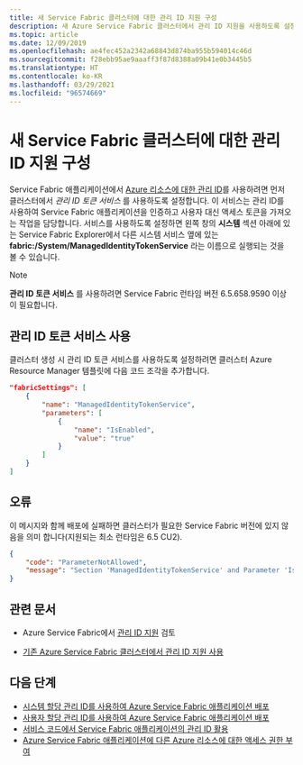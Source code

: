 ```yaml
---
title: 새 Service Fabric 클러스터에 대한 관리 ID 지원 구성
description: 새 Azure Service Fabric 클러스터에서 관리 ID 지원을 사용하도록 설정하는 방법은 다음과 같습니다.
ms.topic: article
ms.date: 12/09/2019
ms.openlocfilehash: ae4fec452a2342a68843d874ba955b594014c46d
ms.sourcegitcommit: f28ebb95ae9aaaff3f87d8388a09b41e0b3445b5
ms.translationtype: HT
ms.contentlocale: ko-KR
ms.lasthandoff: 03/29/2021
ms.locfileid: "96574669"
---
```

# <a name="configure-managed-identity-support-for-a-new-service-fabric-cluster"></a>새 Service Fabric 클러스터에 대한 관리 ID 지원 구성

Service Fabric 애플리케이션에서 [Azure 리소스에 대한 관리 ID](../active-directory/managed-identities-azure-resources/overview.md)를 사용하려면 먼저 클러스터에서 *관리 ID 토큰 서비스* 를 사용하도록 설정합니다. 이 서비스는 관리 ID를 사용하여 Service Fabric 애플리케이션을 인증하고 사용자 대신 액세스 토큰을 가져오는 작업을 담당합니다. 서비스를 사용하도록 설정하면 왼쪽 창의 **시스템** 섹션 아래에 있는 Service Fabric Explorer에서 다른 시스템 서비스 옆에 있는 **fabric:/System/ManagedIdentityTokenService** 라는 이름으로 실행되는 것을 볼 수 있습니다.

> [!NOTE]
> **관리 ID 토큰 서비스** 를 사용하려면 Service Fabric 런타임 버전 6.5.658.9590 이상이 필요합니다.  

## <a name="enable-the-managed-identity-token-service"></a>관리 ID 토큰 서비스 사용

클러스터 생성 시 관리 ID 토큰 서비스를 사용하도록 설정하려면 클러스터 Azure Resource Manager 템플릿에 다음 코드 조각을 추가합니다.

```json
"fabricSettings": [
    {
        "name": "ManagedIdentityTokenService",
        "parameters": [
            {
                "name": "IsEnabled",
                "value": "true"
            }
        ]
    }
]
```

## <a name="errors"></a>오류

이 메시지와 함께 배포에 실패하면 클러스터가 필요한 Service Fabric 버전에 있지 않음을 의미 합니다(지원되는 최소 런타임은 6.5 CU2).


```json
{
    "code": "ParameterNotAllowed",
    "message": "Section 'ManagedIdentityTokenService' and Parameter 'IsEnabled' is not allowed."
}
```

## <a name="related-articles"></a>관련 문서

* Azure Service Fabric에서 [관리 ID 지원](./concepts-managed-identity.md) 검토

* [기존 Azure Service Fabric 클러스터에서 관리 ID 지원 사용](./configure-existing-cluster-enable-managed-identity-token-service.md)

## <a name="next-steps"></a>다음 단계

* [시스템 할당 관리 ID를 사용하여 Azure Service Fabric 애플리케이션 배포](./how-to-deploy-service-fabric-application-system-assigned-managed-identity.md)
* [사용자 할당 관리 ID를 사용하여 Azure Service Fabric 애플리케이션 배포](./how-to-deploy-service-fabric-application-user-assigned-managed-identity.md)
* [서비스 코드에서 Service Fabric 애플리케이션의 관리 ID 활용](./how-to-managed-identity-service-fabric-app-code.md)
* [Azure Service Fabric 애플리케이션에 다른 Azure 리소스에 대한 액세스 권한 부여](./how-to-grant-access-other-resources.md)